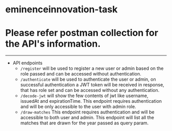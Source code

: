 # eminenceinnovation-task

# Please refer postman collection for the API's information.

---

- API endpoints
  - ```/register``` will be used to register a new user or admin based on the role passed and can be accessed without authentication.
  - ```/authenticate``` will be used to authenticate the user or admin, on successful authentication a JWT token will be received in response, that has role set and can be accessed without any authentication.
  - ```/decode-jwt``` will show the few contents of jwt like username, issuedAt and expirationTime. This endpoint requires authentication and  will be only accessible to the user with admin role.
  - ```/draw-matches``` This endpoint requires authentication and will be accessible to both user and admin. This endpoint will list all the matches that are drawn for the year passed as query param.